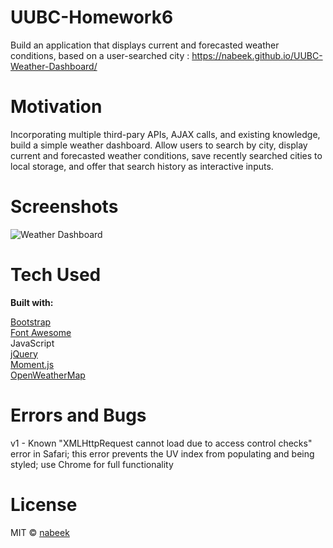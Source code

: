 # UUBC-Homework6

Build an application that displays current and forecasted weather conditions, based on a user-searched city : https://nabeek.github.io/UUBC-Weather-Dashboard/

# Motivation

Incorporating multiple third-pary APIs, AJAX calls, and existing knowledge, build a simple weather dashboard. Allow users to search by city, display current and forecasted weather conditions, save recently searched cities to local storage, and offer that search history as interactive inputs.

# Screenshots
![Weather Dashboard](https://raw.githubusercontent.com/nabeek/UUBC-Weather-Dashboard/master/assets/Weather%20Dashboard%20Screenshot.png)

# Tech Used

**Built with:**

[Bootstrap](https://getbootstrap.com)\
[Font Awesome](https://fontawesome.com)\
JavaScript\
[jQuery](https://jquery.com)\
[Moment.js](https://momentjs.com)\
[OpenWeatherMap](https://openweathermap.org/)

# Errors and Bugs

v1 - Known "XMLHttpRequest cannot load due to access control checks" error in Safari; this error prevents the UV index from populating and being styled; use Chrome for full functionality

# License

MIT © [nabeek](https://github.com/nabeek)